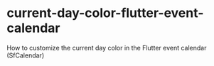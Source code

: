 # current-day-color-flutter-event-calendar
How to customize the current day color in the Flutter event calendar (SfCalendar)
